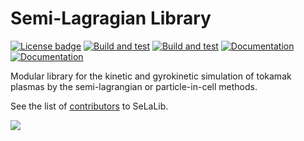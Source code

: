 # Semi-Lagragian Library

[![License badge](https://img.shields.io/badge/License-CECILLB-blue)](LICENSE)
[![Build and test](https://github.com/selalib/selalib/workflows/Ubuntu/badge.svg)](https://github.com/selalib/selalib/actions)
[![Build and test](https://github.com/selalib/selalib/workflows/OSX/badge.svg)](https://github.com/selalib/selalib/actions)
[![Documentation](https://img.shields.io/badge/Documentation-Guide-cyan)](https://selalib.github.io)
[![Documentation](https://img.shields.io/badge/Documentation-Doxygen-green)](https://selalib.github.io/selalib)

Modular library for the kinetic and gyrokinetic simulation of tokamak plasmas by the semi-lagrangian or particle-in-cell methods.

See the list of [contributors](https://github.com/selalib/selalib/contributors) to SeLaLib.

<a href="https://github.com/selalib/selalib/graphs/contributors">
  <img src="https://contrib.rocks/image?repo=selalib/selalib" />
</a>
